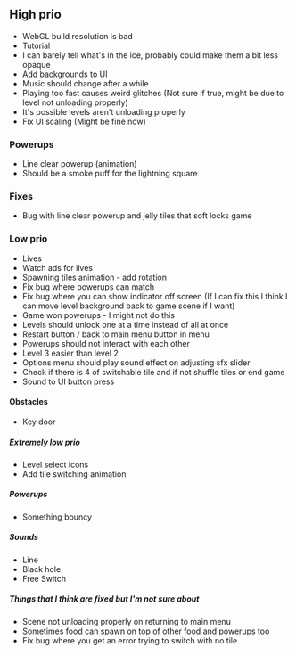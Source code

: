 ## High prio

- WebGL build resolution is bad
- Tutorial
- I can barely tell what's in the ice, probably could make them a bit less opaque
- Add backgrounds to UI
- Music should change after a while
- Playing too fast causes weird glitches (Not sure if true, might be due to level not unloading properly)
- It's possible levels aren't unloading properly
- Fix UI scaling (Might be fine now)

### Powerups

- Line clear powerup (animation)
- Should be a smoke puff for the lightning square

### Fixes

- Bug with line clear powerup and jelly tiles that soft locks game

### Low prio

- Lives
- Watch ads for lives
- Spawning tiles animation - add rotation
- Fix bug where powerups can match
- Fix bug where you can show indicator off screen (If I can fix this I think I can move level background back to game scene if I want)
- Game won powerups - I might not do this
- Levels should unlock one at a time instead of all at once
- Restart button / back to main menu button in menu
- Powerups should not interact with each other
- Level 3 easier than level 2
- Options menu should play sound effect on adjusting sfx slider
- Check if there is 4 of switchable tile and if not shuffle tiles or end game
- Sound to UI button press

#### Obstacles

- Key door

##### Extremely low prio

- Level select icons
- Add tile switching animation

##### Powerups

- Something bouncy

##### Sounds

- Line
- Black hole
- Free Switch

##### Things that I think are fixed but I'm not sure about

- Scene not unloading properly on returning to main menu
- Sometimes food can spawn on top of other food and powerups too
- Fix bug where you get an error trying to switch with no tile
